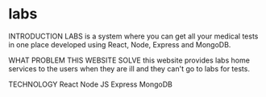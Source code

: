 # labs

INTRODUCTION
LABS is a system where you can get all your medical tests in one place developed using React, Node, Express and MongoDB.

WHAT PROBLEM THIS WEBSITE SOLVE
this website provides labs home services to the users when they are ill and they can't go to labs for tests.

TECHNOLOGY
React
Node JS
Express
MongoDB
